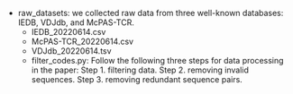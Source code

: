* raw_datasets: we collected raw data from three well-known databases: IEDB, VDJdb, and McPAS-TCR.
  - IEDB_20220614.csv
  - McPAS-TCR_20220614.csv
  - VDJdb_20220614.tsv
  - filter_codes.py: Follow the following three steps for data processing in the paper: Step 1. filtering data. Step 2. removing invalid sequences. Step 3. removing redundant sequence pairs.
